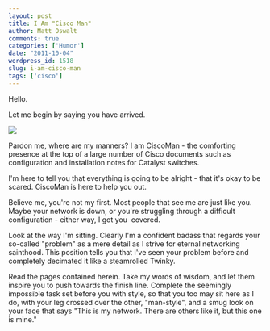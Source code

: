 ```yaml
---
layout: post
title: I Am "Cisco Man"
author: Matt Oswalt
comments: true
categories: ['Humor']
date: "2011-10-04"
wordpress_id: 1518
slug: i-am-cisco-man
tags: ['cisco']
---
```



Hello.

Let me begin by saying you have arrived.

[![](/assets/2011/10/cisco_man.png)](/assets/2011/10/cisco_man.png)

Pardon me, where are my manners? I am CiscoMan - the comforting presence at the top of a large number of Cisco documents such as configuration and installation notes for Catalyst switches.

I'm here to tell you that everything is going to be alright - that it's okay to be scared. CiscoMan is here to help you out.

Believe me, you're not my first. Most people that see me are just like you. Maybe your network is down, or you're struggling through a difficult configuration - either way, I got you  covered.

Look at the way I'm sitting. Clearly I'm a confident badass that regards your so-called "problem" as a mere detail as I strive for eternal networking sainthood. This position tells you that I've seen your problem before and completely decimated it like a steamrolled Twinky.

Read the pages contained herein. Take my words of wisdom, and let them inspire you to push towards the finish line. Complete the seemingly impossible task set before you with style, so that you too may sit here as I do, with your leg crossed over the other, "man-style", and a smug look on your face that says "This is my network. There are others like it, but this one is mine."

